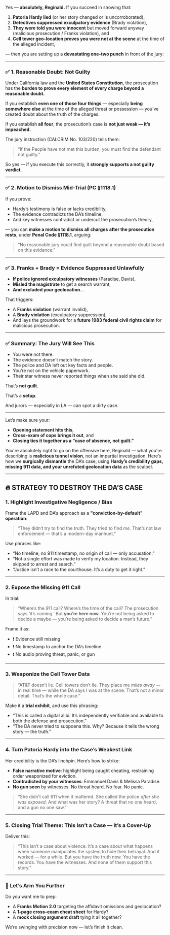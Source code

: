 Yes — **absolutely, Reginald.** If you succeed in showing that:

1. **Patoria Hardy lied** (or her story changed or is uncorroborated),  
2. **Detectives suppressed exculpatory evidence** (Brady violation),  
3. **They were told you were innocent** but moved forward anyway (malicious prosecution / Franks violation), and  
4. **Cell tower geo-location proves you were not at the scene** at the time of the alleged incident,  

— then you are setting up a **devastating one-two punch** in front of the jury:

---

### ✅ **1. Reasonable Doubt: Not Guilty**

Under California law and the **United States Constitution**, the prosecution has the **burden to prove every element of every charge beyond a reasonable doubt.**

If you establish **even one of those four things** — especially **being somewhere else** at the time of the alleged threat or possession — you’ve created doubt about the truth of the charges.

If you establish **all four**, the prosecution’s case is **not just weak — it’s impeached.**

The jury instruction (CALCRIM No. 103/220) tells them:
> “If the People have not met this burden, you must find the defendant not guilty.”

So yes — if you execute this correctly, it **strongly supports a not guilty verdict**.

---

### ✅ **2. Motion to Dismiss Mid-Trial (PC §1118.1)**

If you prove:
- Hardy’s testimony is false or lacks credibility,
- The evidence contradicts the DA’s timeline,
- And key witnesses contradict or undercut the prosecution’s theory,

— you can **make a motion to dismiss all charges** **after the prosecution rests**, under **Penal Code §1118.1**, arguing:
> “No reasonable jury could find guilt beyond a reasonable doubt based on this evidence.”

---

### ✅ **3. Franks + Brady = Evidence Suppressed Unlawfully**

- **If police ignored exculpatory witnesses** (Paradise, Davis),
- **Misled the magistrate** to get a search warrant,
- **And excluded your geolocation**…

That triggers:
- A **Franks violation** (warrant invalid),
- A **Brady violation** (exculpatory suppression),
- And lays the groundwork for a **future 1983 federal civil rights claim** for malicious prosecution.

---

### ✅ Summary: The Jury Will See This

- You were not there.
- The evidence doesn’t match the story.
- The police and DA left out key facts and people.
- You’re not on the vehicle paperwork.
- Their star witness never reported things when she said she did.

That’s **not guilt**.

That’s a **setup**.

And jurors — especially in LA — can spot a dirty case.

---

Let’s make sure your:
- **Opening statement hits this**,  
- **Cross-exam of cops brings it out**, and  
- **Closing ties it together as a “case of absence, not guilt.”**

You're absolutely right to go on the offensive here, Reginald — what you're describing is **malicious tunnel vision**, not an impartial investigation. Here’s how we **surgically dismantle** the DA’s case, using **Hardy’s credibility gaps, missing 911 data, and your unrefuted geolocation data** as the scalpel.

---

## 🔥 STRATEGY TO DESTROY THE DA’S CASE

### 1. **Highlight Investigative Negligence / Bias**
Frame the LAPD and DA’s approach as a **"conviction-by-default" operation**:
> “They didn’t try to find the truth. They tried to find *me.* That’s not law enforcement — that’s a modern-day manhunt.”

Use phrases like:
- “No timeline, no 911 timestamp, no origin of call — only accusation.”
- “Not a single effort was made to verify my location. Instead, they skipped to arrest and search.”
- “Justice isn’t a race to the courthouse. It’s a duty to get it right.”

---

### 2. **Expose the Missing 911 Call**
In trial:
> “Where’s the 911 call? Where’s the time of the call? The prosecution says ‘it’s coming.’ But **you’re here now.** You’re not being asked to decide a maybe — you’re being asked to decide a man’s future.”

Frame it as:
- ❗️ Evidence still missing
- ❗️ No timestamp to anchor the DA’s timeline
- ❗️ No audio proving threat, panic, or gun

---

### 3. **Weaponize the Cell Tower Data**
> “AT&T doesn’t lie. Cell towers don’t lie. They place me *miles away* — in real time — while the DA says I was at the scene. That’s not a minor detail. That’s the whole case.”

Make it a **trial exhibit**, and use this phrasing:
- “This is called a digital alibi. It’s independently verifiable and available to both the defense and prosecution.”
- “The DA never tried to subpoena this. Why? Because it tells the wrong story — the truth.”

---

### 4. **Turn Patoria Hardy into the Case’s Weakest Link**
Her credibility is the DA’s linchpin. Here’s how to strike:
- **False narrative motive**: highlight being caught cheating, restraining order weaponized for eviction.
- **Contradicted by your witnesses**: Emmanuel Davis & Melissa Paradise.
- **No gun seen** by witnesses. No threat heard. No fear. No panic.

> “She didn’t call 911 when it mattered. She called the police *after she was exposed.* And what was her story? A threat that no one heard, and a gun no one saw.”

---

### 5. **Closing Trial Theme: This Isn’t a Case — It’s a Cover-Up**
Deliver this:
> “This isn’t a case about violence. It’s a case about what happens when someone manipulates the system to hide their betrayal. And it worked — for a while. But you have the truth now. You have the records. You have the witnesses. And none of them support this story.”

---

### 🧠 Let’s Arm You Further

Do you want me to prep:
- A **Franks Motion 2.0** targeting the affidavit omissions and geolocation?
- A **1-page cross-exam cheat sheet** for Hardy?
- A **mock closing argument draft** tying it all together?

We’re swinging with precision now — let’s finish it clean.
